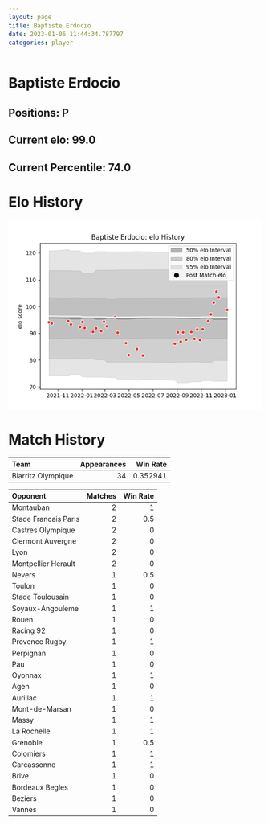 ```yaml
---  
layout: page  
title: Baptiste Erdocio  
date: 2023-01-06 11:44:34.787797  
categories: player  
---
```

# Baptiste Erdocio

## Positions: P

## Current elo: 99.0

## Current Percentile: 74.0

# Elo History


![elo history](history_BaptisteErdocio.png)
# Match History


| Team               |   Appearances |   Win Rate |
|:-------------------|--------------:|-----------:|
| Biarritz Olympique |            34 |   0.352941 |

| Opponent             |   Matches |   Win Rate |
|:---------------------|----------:|-----------:|
| Montauban            |         2 |        1   |
| Stade Francais Paris |         2 |        0.5 |
| Castres Olympique    |         2 |        0   |
| Clermont Auvergne    |         2 |        0   |
| Lyon                 |         2 |        0   |
| Montpellier Herault  |         2 |        0   |
| Nevers               |         1 |        0.5 |
| Toulon               |         1 |        0   |
| Stade Toulousain     |         1 |        0   |
| Soyaux-Angouleme     |         1 |        1   |
| Rouen                |         1 |        0   |
| Racing 92            |         1 |        0   |
| Provence Rugby       |         1 |        1   |
| Perpignan            |         1 |        0   |
| Pau                  |         1 |        0   |
| Oyonnax              |         1 |        1   |
| Agen                 |         1 |        0   |
| Aurillac             |         1 |        1   |
| Mont-de-Marsan       |         1 |        0   |
| Massy                |         1 |        1   |
| La Rochelle          |         1 |        1   |
| Grenoble             |         1 |        0.5 |
| Colomiers            |         1 |        1   |
| Carcassonne          |         1 |        1   |
| Brive                |         1 |        0   |
| Bordeaux Begles      |         1 |        0   |
| Beziers              |         1 |        0   |
| Vannes               |         1 |        0   |